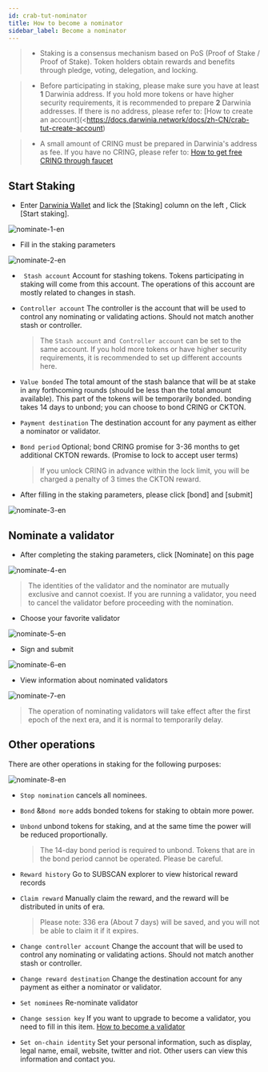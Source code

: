 ```yaml
---
id: crab-tut-nominator
title: How to become a nominator
sidebar_label: Become a nominator
---
```

> - Staking is a consensus mechanism based on PoS (Proof of Stake / Proof of Stake). Token holders obtain rewards and benefits through pledge, voting, delegation, and locking.

> - Before participating in staking, please make sure you have at least **1** Darwinia address. If you hold more tokens or have higher security requirements, it is recommended to prepare **2** Darwinia addresses. If there is no address, please refer to: [How to create an account](<<https://docs.darwinia.network/docs/zh-CN/crab-tut-create-account>)

> - A small amount of CRING must be prepared in Darwinia's address as fee. If you have no CRING, please refer to: [How to get free CRING through faucet](<https://docs.darwinia.network/docs/zh-CN/crab-tut-claim-cring>)



## Start Staking

- Enter [Darwinia Wallet](http://apps.darwinia.network/) and lick the [Staking] column on the left , Click [Start staking].

![nominate-1-en](assets/nominate-1-en.png)

- Fill in the staking parameters 

![nominate-2-en](assets/nominate-2-en.png)

- ` Stash account` Account for stashing tokens. Tokens participating in staking will come from this account. The operations of this account are mostly related to changes in stash.

- `Controller account`  The controller is the account that will be used to control any nominating or validating actions. Should not match another stash or controller.

    > The `Stash account` and` Controller account` can be set to the same account. If you hold more tokens or have higher security requirements, it is recommended to set up different accounts here.

- `Value bonded` The total amount of the stash balance that will be at stake in any forthcoming rounds (should be less than the total amount available).  This part of the tokens will be temporarily bonded. bonding takes 14 days to unbond; you can choose to bond CRING or CKTON.

- `Payment destination` The destination account for any payment as either a nominator or validator.

- `Bond period` Optional; bond CRING promise for 3-36 months to get additional CKTON rewards. (Promise to lock to accept user terms)

    > If you unlock CRING in advance within the lock limit, you will be charged  a penalty of 3 times the CKTON reward.

- After filling in the staking parameters, please click [bond] and [submit]

![nominate-3-en](assets/nominate-3-en.png)



## Nominate a validator



- After completing the staking parameters, click [Nominate] on this page

![nominate-4-en](assets/nominate-4-en.png)
> The identities of the validator and the nominator are mutually exclusive and cannot coexist. If you are running a validator, you need to cancel the validator before proceeding with the nomination.


- Choose your favorite validator

![nominate-5-en](assets/nominate-5-en.png)



- Sign and submit

![nominate-6-en](assets/nominate-6-en.png)



- View information about nominated validators

![nominate-7-en](assets/nominate-7-en.png)


> The operation of nominating validators will take effect after the first epoch of the next era, and it is normal to temporarily delay.



## Other operations



There are other operations in staking for the following purposes:



![nominate-8-en](assets/nominate-8-en.png)



- `Stop nomination` cancels all nominees.

- `Bond` &`Bond more` adds bonded tokens for staking to obtain more power.

- `Unbond` unbond tokens for staking, and at the same time the power will be reduced proportionally.

  > The 14-day bond period is required to unbond. Tokens that are in the bond period cannot be operated. Please be careful.

- `Reward history` Go to SUBSCAN explorer to view historical reward records

- `Claim reward` Manually claim the reward, and the reward will be distributed in units of era.

  > Please note: 336 era (About 7 days)  will be saved, and you will not be able to claim it if it expires.

- `Change controller account` Change the account  that will be used to control any nominating or validating actions. Should not match another stash or controller.
- `Change reward destination` Change the destination account for any payment as either a nominator or validator.
- `Set nominees` Re-nominate validator
- `Change session key` If you want to upgrade to become a validator, you need to fill in this item. [How to become a validator](https://docs.darwinia.network/docs/zh-CN/crab-tut-validator)
- `Set on-chain identity` Set your personal information, such as display, legal name, email, website, twitter and riot. Other users can view this information and contact you.


